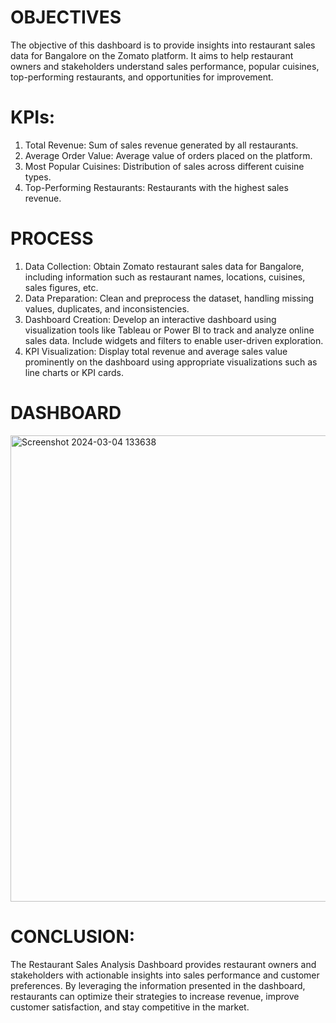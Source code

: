 # OBJECTIVES
The objective of this dashboard is to provide insights into restaurant sales data for Bangalore on the Zomato platform. It aims to help restaurant owners and stakeholders understand sales performance, popular cuisines, top-performing restaurants, and opportunities for improvement.

# KPIs:
1. Total Revenue: Sum of sales revenue generated by all restaurants.
2. Average Order Value: Average value of orders placed on the platform.
3. Most Popular Cuisines: Distribution of sales across different cuisine types.
4. Top-Performing Restaurants: Restaurants with the highest sales revenue.

# PROCESS
1. Data Collection: Obtain Zomato restaurant sales data for Bangalore, including information such as restaurant names, locations, cuisines, sales figures, etc.
2. Data Preparation: Clean and preprocess the dataset, handling missing values, duplicates, and inconsistencies.
3. Dashboard Creation: Develop an interactive dashboard using visualization tools like Tableau or Power BI to track and analyze online sales data. Include widgets and filters to enable user-driven exploration.
4. KPI Visualization: Display total revenue and average sales value prominently on the dashboard using appropriate visualizations such as line charts or KPI cards.

# DASHBOARD

<img width="746" alt="Screenshot 2024-03-04 133638" src="https://github.com/SwetaMallick01/Restaurant-Sales-Analysis-Dashboard/assets/132562651/e8757cd4-4ec4-4396-a0d6-76a2610f7020">

# CONCLUSION:
The Restaurant Sales Analysis Dashboard provides restaurant owners and stakeholders with actionable insights into sales performance and customer preferences. By leveraging the information presented in the dashboard, restaurants can optimize their strategies to increase revenue, improve customer satisfaction, and stay competitive in the market.
